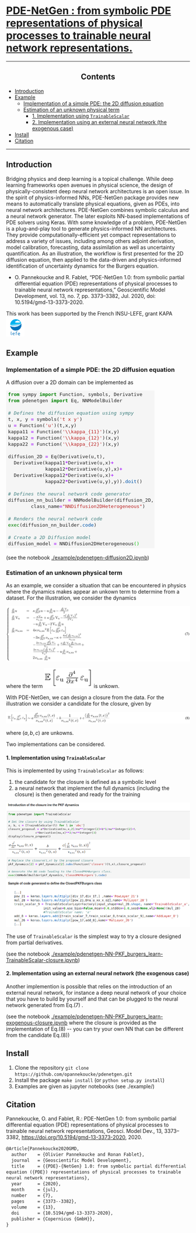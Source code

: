 [PDE-NetGen : from symbolic PDE representations of physical processes to trainable neural network representations.](https://github.com/opannekoucke/pdenetgen)<!-- omit in toc -->
====================================================================


---

<h2><center>Contents</center></h2>

- [Introduction](#introduction)
- [Example](#example)
  - [Implementation of a simple PDE: the 2D diffusion equation](#implementation-of-a-simple-pde-the-2d-diffusion-equation)
  - [Estimation of an unknown physical term](#estimation-of-an-unknown-physical-term)
    - [1. Implementation using `TrainableScalar`](#1-implementation-using-trainablescalar)
    - [2. Implementation using an external neural network (the exogenous case)](#2-implementation-using-an-external-neural-network-the-exogenous-case)
- [Install](#install)
- [Citation](#citation)

---


Introduction
------------

Bridging physics and deep learning is a topical challenge. While deep learning frameworks open avenues in physical science, the design of physically-consistent deep neural network architectures is an open issue. In the spirit of physics-informed NNs, PDE-NetGen package provides new means to automatically translate physical equations, given as PDEs, into neural network architectures. PDE-NetGen combines symbolic calculus and a neural network generator. The later exploits NN-based implementations of PDE solvers using Keras. With some knowledge of a problem, PDE-NetGen is a plug-and-play tool to generate physics-informed NN architectures. They provide computationally-efficient yet compact representations to address a variety of issues, including among others adjoint derivation, model calibration, forecasting, data assimilation as well as uncertainty quantification. As an illustration, the workflow is first presented for the 2D diffusion equation, then applied to the data-driven and physics-informed identification of uncertainty dynamics for the Burgers equation.


  - O. Pannekoucke and R. Fablet, “PDE-NetGen 1.0: from symbolic partial differential equation (PDE) representations of physical processes to trainable neural network representations,” Geoscientific Model Development, vol. 13, no. 7, pp. 3373–3382, Jul. 2020, doi: 10.5194/gmd-13-3373-2020.


<div>
<div style="float:left">
This work has been supported by the French INSU-LEFE, grant KAPA 
</div>
<div>
<img src="./figures/logo_lefe.png" alt="logo lefe" width="50"/>  
</div>
</div>

Example
-------

### Implementation of a simple PDE: the 2D diffusion equation

A diffusion over a 2D domain can be implemented as

![Implementation of a 2D diffusion equation](./figures/Fig1.png)

(see the notebook [./example/pdenetgen-diffusion2D.ipynb](./example/pdenetgen-diffusion2D.ipynb))

### Estimation of an unknown physical term

As an example, we consider a situation that can be encountered in physics where the 
dynamics makes appear an unkown term to determine from a dataset. For the illustration, we consider the dynamics 

![pkf-system](./figures/pkf-system.png)

where the term ![unknown term](./figures/expectation.png) is unkown.


With PDE-NetGen, we can design a closure from the data. For the 
illustration we consider a candidate for the closure, given by

![pkf-closure](./figures/pkf-closure.png)

where $(a,b,c)$ are unkowns.

Two implementations can be considered. 

#### 1. Implementation using `TrainableScalar`

This is implemented by using `TrainableScalar` as follows:
 
 1. the candidate for the closure is defined as a symbolic level
 2. a neural network that implement the full dynamics (including the closure) is then generated and ready for the training

![Implementation of a closure](./figures/Fig5.png)

The use of `TrainableScalar` is the simplest way to try a closure designed from partial derivatives.

(see the notebook 
[./example/pdenetgen-NN-PKF_burgers_learn-TrainableScalar-closure.ipynb](./example/pdenetgen-NN-PKF_burgers_learn-TrainableScalar-closure.ipynb))

#### 2. Implementation using an external neural network (the exogenous case)

Another implemention is possible that relies on the introduction
of an external neural network, for instance a deep neural network of your choice that you have to build by yourself and
that can be plugged to the neural network generated from Eq.(7)
. 

(see the notebook 
[./example/pdenetgen-NN-PKF_burgers_learn-exogenous-closure.ipynb](./example/pdenetgen-NN-PKF_burgers_learn-exogenous-closure.ipynb)
where the closure is provided as the implementation of Eq.(8) -- you can try your own NN that can be different from the candidate Eq.(8))

Install
-------

 1. Clone the repository `git clone https://github.com/opannekoucke/pdenetgen.git`
 1. Install the package `make install` (or `python setup.py install`)
 1. Examples are given as jupyter notebooks (see ./example/) 


Citation
--------

Pannekoucke, O. and Fablet, R.: PDE-NetGen 1.0: from symbolic partial differential equation (PDE) representations of physical processes to trainable neural network representations, Geosci. Model Dev., 13, 3373–3382, https://doi.org/10.5194/gmd-13-3373-2020, 2020. 

```
@Article{Pannekoucke2020GMD,
  author    = {Olivier Pannekoucke and Ronan Fablet},
  journal   = {Geoscientific Model Development},
  title     = {{PDE}-{NetGen} 1.0: from symbolic partial differential equation ({PDE}) representations of physical processes to trainable neural network representations},
  year      = {2020},
  month     = {jul},
  number    = {7},
  pages     = {3373--3382},
  volume    = {13},
  doi       = {10.5194/gmd-13-3373-2020},
  publisher = {Copernicus {GmbH}},  
}
```
